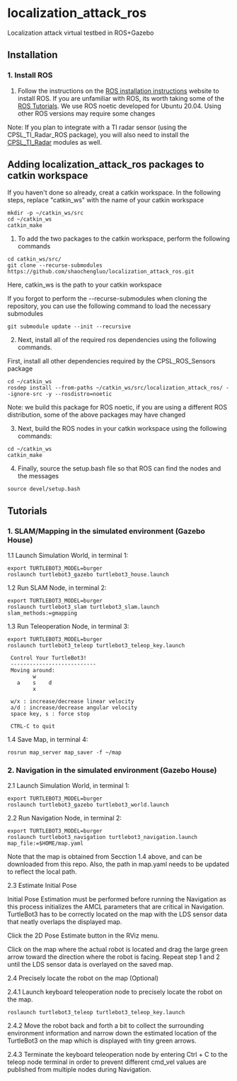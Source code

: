 # localization_attack_ros
Localization attack virtual testbed in ROS+Gazebo

## Installation

### 1. Install ROS
1. Follow the instructions on the [ROS installation instructions](http://wiki.ros.org/noetic/Installation) website to install ROS. If you are unfamiliar with ROS, its worth taking some of the [ROS Tutorials](http://wiki.ros.org/ROS/Tutorials). We use ROS noetic developed for Ubuntu 20.04. Using other ROS versions may require some changes

Note: If you plan to integrate with a TI radar sensor (using the CPSL_TI_Radar_ROS package), you will also need to install the [CPSL_TI_Radar](https://github.com/davidmhunt/CPSL_TI_Radar.git) modules as well.

## Adding localization_attack_ros packages to catkin workspace

If you haven't done so already, creat a catkin workspace. In the following steps, replace "catkin_ws" with the name of your catkin workspace
```
mkdir -p ~/catkin_ws/src
cd ~/catkin_ws
catkin_make
```

1. To add the two packages to the catkin workspace, perform the following commands
```
cd catkin_ws/src/
git clone --recurse-submodules https://github.com/shaochengluo/localization_attack_ros.git
```
Here, catkin_ws is the path to your catkin workspace

If you forgot to perform the --recurse-submodules when cloning the repository, you can use the following command to load the necessary submodules
```
git submodule update --init --recursive
```

2. Next, install all of the required ros dependencies using the following commands.

First, install all other dependencies required by the CPSL_ROS_Sensors package
```
cd ~/catkin_ws
rosdep install --from-paths ~/catkin_ws/src/localization_attack_ros/ --ignore-src -y --rosdistro=noetic
```
Note: we build this package for ROS noetic, if you are using a different ROS distribution, some of the above packages may have changed

3. Next, build the ROS nodes in your catkin workspace using the following commands:
```
cd ~/catkin_ws
catkin_make
```

4. Finally, source the setup.bash file so that ROS can find the nodes and the messages
```
source devel/setup.bash
```

## Tutorials

### 1. SLAM/Mapping in the simulated environment (Gazebo House)

1.1 Launch Simulation World, in terminal 1:
```
export TURTLEBOT3_MODEL=burger
roslaunch turtlebot3_gazebo turtlebot3_house.launch
```
1.2 Run SLAM Node, in terminal 2:
```
export TURTLEBOT3_MODEL=burger
roslaunch turtlebot3_slam turtlebot3_slam.launch slam_methods:=gmapping
```
1.3 Run Teleoperation Node, in terminal 3:
```
export TURTLEBOT3_MODEL=burger
roslaunch turtlebot3_teleop turtlebot3_teleop_key.launch

 Control Your TurtleBot3!
 ---------------------------
 Moving around:
        w
   a    s    d
        x

 w/x : increase/decrease linear velocity
 a/d : increase/decrease angular velocity
 space key, s : force stop

 CTRL-C to quit
```
1.4 Save Map, in terminal 4:
```
rosrun map_server map_saver -f ~/map
```

### 2. Navigation in the simulated environment (Gazebo House)

2.1 Launch Simulation World, in terminal 1:
```
export TURTLEBOT3_MODEL=burger
roslaunch turtlebot3_gazebo turtlebot3_world.launch
```

2.2 Run Navigation Node, in terminal 2:
```
export TURTLEBOT3_MODEL=burger
roslaunch turtlebot3_navigation turtlebot3_navigation.launch map_file:=$HOME/map.yaml
```
Note that the map is obtained from Secction 1.4 above, and can be downloaded from this repo. Also, the path in map.yaml needs to be updated to reflect the local path.

2.3 Estimate Initial Pose

Initial Pose Estimation must be performed before running the Navigation as this process initializes the AMCL parameters that are critical in Navigation. TurtleBot3 has to be correctly located on the map with the LDS sensor data that neatly overlaps the displayed map.

Click the 2D Pose Estimate button in the RViz menu.

Click on the map where the actual robot is located and drag the large green arrow toward the direction where the robot is facing.
Repeat step 1 and 2 until the LDS sensor data is overlayed on the saved map.

2.4 Precisely locate the robot on the map (Optional)

2.4.1 Launch keyboard teleoperation node to precisely locate the robot on the map.
```
roslaunch turtlebot3_teleop turtlebot3_teleop_key.launch
```
2.4.2 Move the robot back and forth a bit to collect the surrounding environment information and narrow down the estimated location of the TurtleBot3 on the map which is displayed with tiny green arrows.
 
2.4.3 Terminate the keyboard teleoperation node by entering Ctrl + C to the teleop node terminal in order to prevent different cmd_vel values are published from multiple nodes during Navigation.
